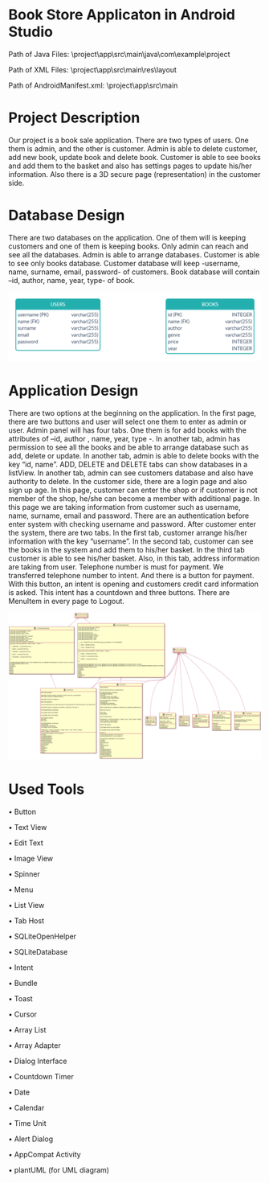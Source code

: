 # Book Store Applicaton in Android Studio
 
Path of Java Files: \project\app\src\main\java\com\example\project

Path of XML Files: \project\app\src\main\res\layout

Path of AndroidManifest.xml: \project\app\src\main

# Project Description 
Our project is a book sale application. There are two types of users. One them is admin, and 
the other is customer. Admin is able to delete customer, add new book, update book and 
delete book. Customer is able to see books and add them to the basket and also has settings 
pages to update his/her information. Also there is a 3D secure page (representation) in the 
customer side.

# Database Design
There are two databases on the application. One of them will is keeping customers and one 
of them is keeping books. Only admin can reach and see all the databases. Admin is able to 
arrange databases. Customer is able to see only books database. Customer database will 
keep -username, name, surname, email, password- of customers. Book database will contain 
–id, author, name, year, type- of book.

![alt text](https://github.com/buraknallar/Book-Store-in-Android-Studio/blob/main/databases%20and%20UML/databases.png)
	

# Application Design
There are two options at the beginning on the application. In the first page, there are two 
buttons and user will select one them to enter as admin or user. Admin panel will has four
tabs. One them is for add books with the attributes of –id, author , name, year, type -. In 
another tab, admin has permission to see all the books and be able to arrange database such 
as add, delete or update. In another tab, admin is able to delete books with the key “id, 
name”. ADD, DELETE and DELETE tabs can show databases in a listView. In another tab, 
admin can see customers database and also have authority to delete. 
In the customer side, there are a login page and also sign up age. In this page, customer can 
enter the shop or if customer is not member of the shop, he/she can become a member with 
additional page. In this page we are taking information from customer such as username, 
name, surname, email and password. There are an authentication before enter system with 
checking username and password. After customer enter the system, there are two tabs. In 
the first tab, customer arrange his/her information with the key “username”. In the second
tab, customer can see the books in the system and add them to his/her basket. In the third
tab customer is able to see his/her basket. Also, in this tab, address information are taking 
from user. Telephone number is must for payment. We transferred telephone number to
intent. And there is a button for payment. With this button, an intent is opening and 
customers credit card information is asked. This intent has a countdown and three buttons.
There are MenuItem in every page to Logout.

![alt text](https://github.com/buraknallar/Book-Store-in-Android-Studio/blob/main/databases%20and%20UML/UML.png)

# Used Tools
•	Button

•	Text View

•	Edit Text

•	Image View

•	Spinner

•	Menu

•	List View

•	Tab Host

•	SQLiteOpenHelper

•	SQLiteDatabase

•	Intent

•	Bundle

•	Toast

•	Cursor

•	Array List

•	Array Adapter

•	Dialog Interface

•	Countdown Timer

•	Date

•	Calendar

•	Time Unit

•	Alert Dialog

•	AppCompat Activity

•	plantUML (for UML diagram)
